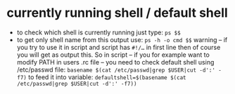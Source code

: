 # currently running shell / default shell

* to check which shell is currently running just type: `ps $$`
* to get only shell name from this output use: `ps -h -o cmd $$`
warning – if you try to use it in script and script has `#!/…` in first line then of course you will get as output this.
So in script – if you for example want to modify PATH in users .rc file – you need to check default shell using /etc/passwd file:
`basename $(cat /etc/passwd|grep $USER|cut -d':' -f7)`
to feed it into variable:
`defaultshell=$(basename $(cat /etc/passwd|grep $USER|cut -d':' -f7))`

